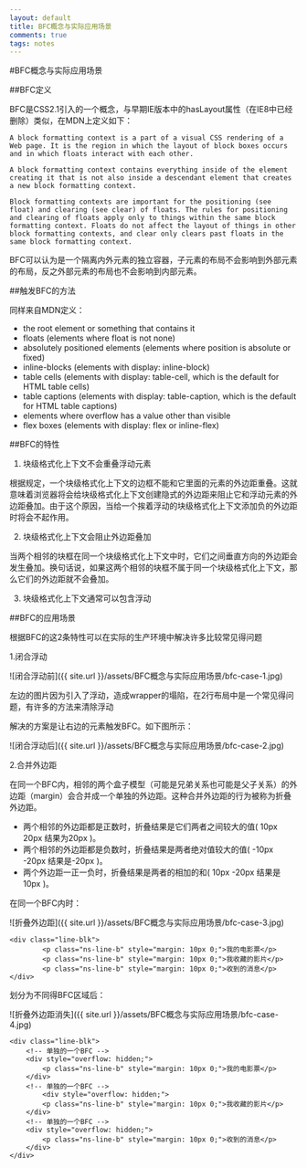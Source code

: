```yaml
---
layout: default
title: BFC概念与实际应用场景
comments: true
tags: notes
---
```


#BFC概念与实际应用场景

##BFC定义  
 
BFC是CSS2.1引入的一个概念，与早期IE版本中的hasLayout属性（在IE8中已经删除）类似，在MDN上定义如下：     

```
A block formatting context is a part of a visual CSS rendering of a Web page. It is the region in which the layout of block boxes occurs and in which floats interact with each other.

A block formatting context contains everything inside of the element creating it that is not also inside a descendant element that creates a new block formatting context.

Block formatting contexts are important for the positioning (see float) and clearing (see clear) of floats. The rules for positioning and clearing of floats apply only to things within the same block formatting context. Floats do not affect the layout of things in other block formatting contexts, and clear only clears past floats in the same block formatting context.

```   

BFC可以认为是一个隔离内外元素的独立容器，子元素的布局不会影响到外部元素的布局，反之外部元素的布局也不会影响到内部元素。   

##触发BFC的方法

同样来自MDN定义：   

* the root element or something that contains it
* floats (elements where float is not none)
* absolutely positioned elements (elements where position is absolute or fixed)
* inline-blocks (elements with display: inline-block)
* table cells (elements with display: table-cell, which is the default for HTML table cells)
* table captions (elements with display: table-caption, which is the default for HTML table captions)
* elements where overflow has a value other than visible
* flex boxes (elements with display: flex or inline-flex)

##BFC的特性

1. 块级格式化上下文不会重叠浮动元素   

根据规定，一个块级格式化上下文的边框不能和它里面的元素的外边距重叠。这就意味着浏览器将会给块级格式化上下文创建隐式的外边距来阻止它和浮动元素的外边距叠加。由于这个原因，当给一个挨着浮动的块级格式化上下文添加负的外边距时将会不起作用。   

2. 块级格式化上下文会阻止外边距叠加   

当两个相邻的块框在同一个块级格式化上下文中时，它们之间垂直方向的外边距会发生叠加。换句话说，如果这两个相邻的块框不属于同一个块级格式化上下文，那么它们的外边距就不会叠加。   

3. 块级格式化上下文通常可以包含浮动

##BFC的应用场景

根据BFC的这2条特性可以在实际的生产环境中解决许多比较常见得问题

1.闭合浮动

![闭合浮动前]({{ site.url }}/assets/BFC概念与实际应用场景/bfc-case-1.jpg)

左边的图片因为引入了浮动，造成wrapper的塌陷，在2行布局中是一个常见得问题，有许多的方法来清除浮动

解决的方案是让右边的元素触发BFC。如下图所示：   

![闭合浮动后]({{ site.url }}/assets/BFC概念与实际应用场景/bfc-case-2.jpg)   

2.合并外边距

在同一个BFC内，相邻的两个盒子模型（可能是兄弟关系也可能是父子关系）的外边距（margin）会合并成一个单独的外边距。这种合并外边距的行为被称为折叠外边距。

* 两个相邻的外边距都是正数时，折叠结果是它们两者之间较大的值( 10px 20px 结果为20px )。
* 两个相邻的外边距都是负数时，折叠结果是两者绝对值较大的值( -10px -20px 结果是-20px )。
* 两个外边距一正一负时，折叠结果是两者的相加的和( 10px -20px 结果是10px )。 


在同一个BFC内时：

![折叠外边距]({{ site.url }}/assets/BFC概念与实际应用场景/bfc-case-3.jpg)   

```
<div class="line-blk">
		<p class="ns-line-b" style="margin: 10px 0;">我的电影票</p>
		<p class="ns-line-b" style="margin: 10px 0;">我收藏的影片</p>
		<p class="ns-line-b" style="margin: 10px 0;">收到的消息</p>
</div>
```
划分为不同得BFC区域后：

![折叠外边距消失]({{ site.url }}/assets/BFC概念与实际应用场景/bfc-case-4.jpg)   

```
<div class="line-blk">
	<!-- 单独的一个BFC -->
	<div style="overflow: hidden;">
		<p class="ns-line-b" style="margin: 10px 0;">我的电影票</p>
	</div>
	<!-- 单独的一个BFC -->
        <div style="overflow: hidden;">
		<p class="ns-line-b" style="margin: 10px 0;">我收藏的影片</p>
	</div>  
	<!-- 单独的一个BFC -->                 
	<div style="overflow: hidden;">
		<p class="ns-line-b" style="margin: 10px 0;">收到的消息</p>
	</div>
</div>
```

